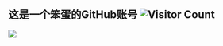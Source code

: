 ## 这是一个笨蛋的GitHub账号 ![Visitor Count](https://profile-counter.glitch.me/3049298988/count.svg)
<picture>
  <source media="(prefers-color-scheme: dark)" srcset="https://githubstat.vercel.miniproj.stevezmt.top/api?username=3049298988&show=discussions_started,prs_merged_percentage&count_private=true&show_icons=true&title_color=359697&icon_color=359697&hide_border=false&theme=radical&locale=cn">
<img src="https://github-readme-stats.vercel.app/api?theme=radical&username=3049298988&show_icons=true&include_all_commits=true&show=reviews%2Cdiscussions_answered&rank_icon=percentile&role=OWNER%2CORGANIZATION_MEMBER%2CCOLLABORATOR">
</picture>
<!--
**3049298988/3049298988** is a ✨ _special_ ✨ repository because its `README.md` (this file) appears on your GitHub profile.

Here are some ideas to get you started:

- 🔭 I’m currently working on ...
- 🌱 I’m currently learning ...
- 👯 I’m looking to collaborate on ...
- 🤔 I’m looking for help with ...
- 💬 Ask me about ...
- 📫 How to reach me: ...
- 😄 Pronouns: ...
- ⚡ Fun fact: ...
-->
